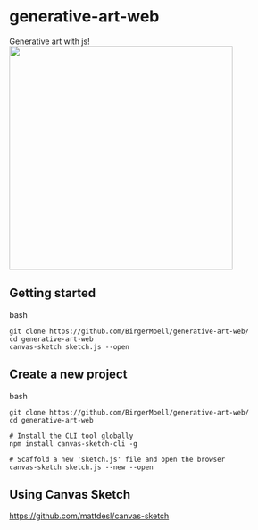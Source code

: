 # generative-art-web
Generative art with js!
<img height="400px" src="https://i.imgur.com/Xg6UZV6.png"/>
## Getting started
bash
```
git clone https://github.com/BirgerMoell/generative-art-web/
cd generative-art-web
canvas-sketch sketch.js --open
```

## Create a new project
bash
```
git clone https://github.com/BirgerMoell/generative-art-web/
cd generative-art-web

# Install the CLI tool globally
npm install canvas-sketch-cli -g

# Scaffold a new 'sketch.js' file and open the browser
canvas-sketch sketch.js --new --open
```

## Using Canvas Sketch
https://github.com/mattdesl/canvas-sketch
